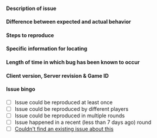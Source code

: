 <!--
	Anything inside tags like these is a comment and will not be displayed in the final issue.
	Be careful not to write inside them!

	Every field other than 'specific information for locating' is required.
	If you do not fill out the 'specific information' field, please delete the header.
	/!\ Omitting or not answering a required field will result in your issue being closed. /!\
	Repeated violation of this rule, or joke or spam issues, will result in punishment.

	PUT YOUR ANSWERS ON THE BLANK LINES BELOW THE HEADERS
	(The lines with four #'s)
	Don't edit them or delete them - it's part of the formatting
-->

#### Description of issue



#### Difference between expected and actual behavior



#### Steps to reproduce



#### Specific information for locating
<!-- e.g. an object name, paste specific message outputs... -->



#### Length of time in which bug has been known to occur
<!--
	Be specific if you approximately know the time it's been occurring
	for—this can speed up finding the source. If you're not sure
	about it, tell us too!
-->



#### Client version, Server revision & Game ID
<!-- Found with the "Show server revision" verb in the OOC tab in game. -->



#### Issue bingo
<!-- Check these by writing an x inside the [ ] (like this: [x])-->
<!-- Don't forget to remove the space between the brackets, or it won't work! -->
- [ ] Issue could be reproduced at least once
- [ ] Issue could be reproduced by different players
- [ ] Issue could be reproduced in multiple rounds
- [ ] Issue happened in a recent (less than 7 days ago) round
- [ ] [Couldn't find an existing issue about this](https://github.com/fazworld-dev/fazworld/issues)
